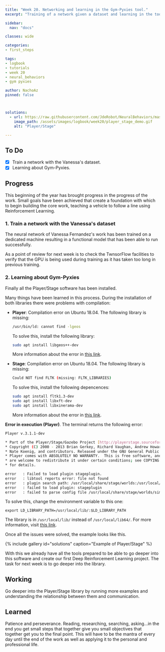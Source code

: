 ```yaml
---
title: "Week 20. Networking and learning in the Gym-Pyxies tool."
excerpt: "Training of a network given a dataset and learning in the tool Gym-Pyxies for a first approach between Gazebo and OpenAI-gym."

sidebar:
  nav: "docs"

classes: wide

categories:
- first_steps

tags:
- logbook
- tutorials
- week 20
- neural_behaviors
- gym pyxies

author: NachoAz
pinned: false



solutions:
  - url: https://raw.githubusercontent.com/JdeRobot/NeuralBehaviors/master/vision-based-end2end-learning/docs/imgs/piloto_esplicito.gif
    image_path: /assets/images/logbook/week20/player_stage_demo.gif
    alt: "Player/Stage"

---
```


## To Do

- [X] Train a network with the Vanessa's dataset.
- [X] Learning about Gym-Pyxies.

## Progress

This beginning of the year has brought progress in the progress of the work. Small goals have been achieved that create a foundation with which to begin building the core work, teaching a vehicle to follow a line using Reinforcement Learning.

### 1. Train a network with the Vanessa's dataset

The neural network of Vanessa Fernandez's work has been trained on a dedicated machine resulting in a functional model that has been able to run successfully.

As a point of review for next week is to check the TwnsorFlow facilities to verify that the GPU is being used during training as it has taken too long in previous training.

### 2. Learning about Gym-Pyxies


Finally all the Player/Stage software has been installed.

Many things have been learned in this process. During the installation of both libraries there were problems with compilation:

- **Player**: Compilation error on Ubuntu 18.04. The following library is missing:

  ```bash
  /usr/bin/ld: cannot find -lgeos
  ```
  To solve this, install the following library:
  
  ```bash
  sudo apt install libgeos++-dev
  ```

  More information about the error in [this link](https://github.com/playerproject/player/issues/18).

- **Stage**: Compilation error on Ubuntu 18.04. The following library is missing:

  ```bash
  Could NOT find FLTK (missing: FLTK_LIBRARIES)
  ```

  To solve this, install the following depencences:

  ```bash
  sudo apt install fltk1.3-dev
  sudo apt install libxft-dev
  sudo apt install libxinerama-dev
  ```

  More information about the error in [this link](https://stackoverflow.com/questions/25752961/how-to-compile-with-fltk-under-ubuntu).




**Error in execution (Player)**. The terminal returns the following error:

```bash
Player v.3.1.1-dev

* Part of the Player/Stage/Gazebo Project [http://playerstage.sourceforge.net].
* Copyright (C) 2000 - 2013 Brian Gerkey, Richard Vaughan, Andrew Howard,
* Nate Koenig, and contributors. Released under the GNU General Public License.
* Player comes with ABSOLUTELY NO WARRANTY.  This is free software, and you
* are welcome to redistribute it under certain conditions; see COPYING
* for details.

error   : Failed to load plugin stageplugin.
error   : libtool reports error: file not found
error   : plugin search path: /usr/local/share/stage/worlds:/usr/local/share/stage/worlds:/usr/local/lib/player-3.1/:/usr/local/lib/
error   : failed to load plugin: stageplugin
error   : failed to parse config file /usr/local/share/stage/worlds/simple.cfg driver blocks
```

To solve this, change the environment variable to this one:

```
export LD_LIBRARY_PATH=/usr/local/lib/:$LD_LIBRARY_PATH
```

The library is in `/usr/local/lib/` instead of `/usr/local/lib64/`. For more information, visit [this link](https://sourceforge.net/p/playerstage/mailman/message/30007476/).

Once all the issues were solved, the example looks like this.

{% include gallery id="solutions" caption="Example of Player/Stage" %}

With this we already have all the tools prepared to be able to go deeper into this software and create our first Deep Reinforcement Learning project. The task for next week is to go deeper into the library.

## Working

Go deeper into the Player/Stage library by running more examples and understanding the relationship between them and communication. 

## Learned

Patience and perseverance. Reading, researching, searching, asking...in the end you get small steps that together give you small objectives that together get you to the final point. This will have to be the mantra of every day until the end of the work as well as applying it to the personal and professional life.